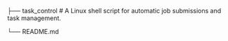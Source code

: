 ├── task_control             # A Linux shell script for automatic job submissions and task management.

└── README.md
